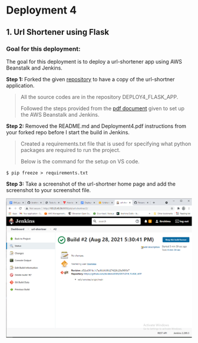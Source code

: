 # Deployment 4

## 1. Url Shortener using Flask

### Goal for this deployment: 
The goal for this deployment is to deploy a url-shortener app using AWS Beanstalk and Jenkins. 

**Step 1:** Forked the given [repository](https://github.com/kura-labs-org/DEPLOY04_FLASK_APP) to have a copy of the url-shortner application.

> All the source codes are in the repository DEPLOY4_FLASK_APP.
> 
> Followed the steps provided from the [pdf document](https://github.com/kura-labs-org/DEPLOY4_FLASK_APP/blob/main/Deployment%204.pdf) given to set up the AWS Beanstalk	and Jenkins. 

**Step 2:** Removed the README.md and Deployment4.pdf instructions from your forked repo before I start the build in Jenkins.

> Created a  requirements.txt file that is used for specifying what python packages are required to run the project. 
>
> Below is the command for the setup on VS code.

```
$ pip freeze > requirements.txt
```

**Step 3:** Take a screenshot of the url-shortner home page and add the screenshot to your
screenshot file. 

![](/images/Deploy4-15.PNG)
